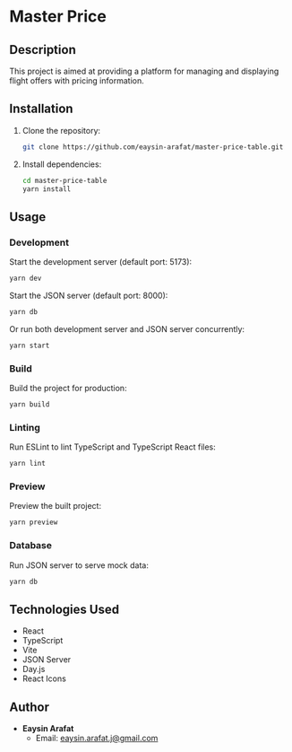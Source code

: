 # Master Price

## Description

This project is aimed at providing a platform for managing and displaying flight offers with pricing information.

## Installation

1. Clone the repository:

    ```bash
    git clone https://github.com/eaysin-arafat/master-price-table.git
    ```

2. Install dependencies:

    ```bash
    cd master-price-table
    yarn install
    ```

## Usage

### Development

Start the development server (default port: 5173):

```bash
yarn dev
```

Start the JSON server (default port: 8000):

```bash
yarn db
```

Or run both development server and JSON server concurrently:

```bash
yarn start
```

### Build

Build the project for production:

```bash
yarn build
```

### Linting

Run ESLint to lint TypeScript and TypeScript React files:

```bash
yarn lint
```

### Preview

Preview the built project:

```bash
yarn preview
```

### Database

Run JSON server to serve mock data:

```bash
yarn db
```

## Technologies Used

- React
- TypeScript
- Vite
- JSON Server
- Day.js
- React Icons

## Author

- **Eaysin Arafat**
  - Email: eaysin.arafat.j@gmail.com
